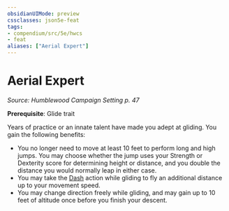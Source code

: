 ```yaml
---
obsidianUIMode: preview
cssclasses: json5e-feat
tags:
- compendium/src/5e/hwcs
- feat
aliases: ["Aerial Expert"]
---
```

# Aerial Expert
*Source: Humblewood Campaign Setting p. 47*  

**Prerequisite**: Glide trait

Years of practice or an innate talent have made you adept at gliding. You gain the following benefits:

- You no longer need to move at least 10 feet to perform long and high jumps. You may choose whether the jump uses your Strength or Dexterity score for determining height or distance, and you double the distance you would normally leap in either case.  
- You may take the [Dash](/3-Mechanics/CLI/rules/actions.md#Dash) action while gliding to fly an additional distance up to your movement speed.  
- You may change direction freely while gliding, and may gain up to 10 feet of altitude once before you finish your descent.